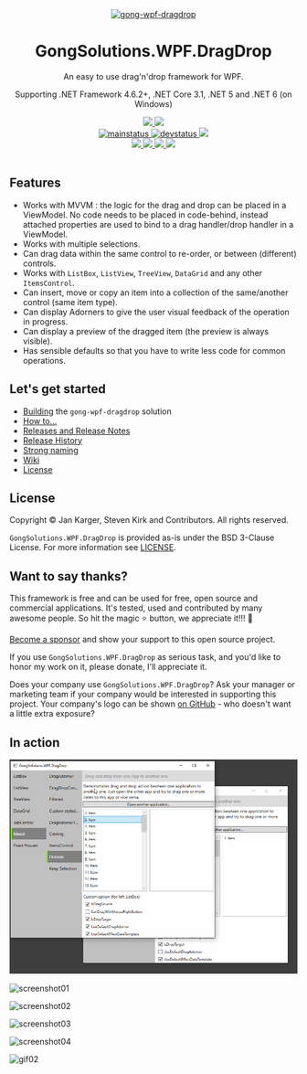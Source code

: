 <div align="center">

  <a href="https://github.com/punker76/gong-wpf-dragdrop">
    <img alt="gong-wpf-dragdrop" width="700" heigth="142" src="./GongSolutions.Wpf.DragDrop.Full.png">
  </a>
  <h1>GongSolutions.WPF.DragDrop</h1>
  <p>
    An easy to use drag'n'drop framework for WPF.
  </p>
  <p>
    Supporting .NET Framework 4.6.2+, .NET Core 3.1, .NET 5 and .NET 6 (on Windows)
  </p>

  <a href="https://gitter.im/punker76/gong-wpf-dragdrop">
	  <img src="https://img.shields.io/badge/Gitter-Join%20Chat-green.svg?style=flat-square">
  </a>
  <a href="https://twitter.com/punker76">
	  <img src="https://img.shields.io/badge/twitter-%40punker76-55acee.svg?style=flat-square">
  </a>
  <br />
  <a href="https://ci.appveyor.com/project/punker76/gong-wpf-dragdrop/branch/main">
	  <img alt="mainstatus" src="https://img.shields.io/appveyor/ci/punker76/gong-wpf-dragdrop/main.svg?style=flat-square&&label=main">
  </a>
  <a href="https://ci.appveyor.com/project/punker76/gong-wpf-dragdrop/branch/develop">
	  <img alt="devstatus" src="https://img.shields.io/appveyor/ci/punker76/gong-wpf-dragdrop/develop.svg?style=flat-square&&label=develop">
  </a>
  <a href="https://github.com/punker76/gong-wpf-dragdrop/issues">
    <img src="https://img.shields.io/github/issues/punker76/gong-wpf-dragdrop.svg?style=flat-square">
  </a>
  <br />
  <a href="https://github.com/punker76/gong-wpf-dragdrop/releases/latest">
	  <img src="https://img.shields.io/github/release/punker76/gong-wpf-dragdrop.svg?style=flat-square">
  </a>
  <a href="https://www.nuget.org/packages/gong-wpf-dragdrop">
    <img src="https://img.shields.io/nuget/dt/gong-wpf-dragdrop.svg?style=flat-square">
  </a>
  <a href="https://www.nuget.org/packages/gong-wpf-dragdrop">
    <img src="https://img.shields.io/nuget/v/gong-wpf-dragdrop.svg?style=flat-square">
  </a>
  <a href="https://www.nuget.org/packages/gong-wpf-dragdrop">
    <img src="https://img.shields.io/nuget/vpre/gong-wpf-dragdrop.svg?style=flat-square&label=nuget-pre">
  </a>
  <br />
  <br />

</div>

## Features

+ Works with MVVM : the logic for the drag and drop can be placed in a ViewModel. No code needs to be placed in code-behind, instead attached properties are used to bind to a drag handler/drop handler in a ViewModel.
+ Works with multiple selections.
+ Can drag data within the same control to re-order, or between (different) controls.
+ Works with `ListBox`, `ListView`, `TreeView`, `DataGrid` and any other `ItemsControl`.
+ Can insert, move or copy an item into a collection of the same/another control (same item type).
+ Can display Adorners to give the user visual feedback of the operation in progress.
+ Can display a preview of the dragged item (the preview is always visible).
+ Has sensible defaults so that you have to write less code for common operations.

## Let's get started

- [Building](../../wiki/Building) the `gong-wpf-dragdrop` solution
- [How to...](../../wiki/Usage)
- [Releases and Release Notes](../../releases)
- [Release History](../../wiki/Release-History)
- [Strong naming](../../wiki/Strong-naming)
- [Wiki](../../wiki)
- [License](./LICENSE)

## License

Copyright © Jan Karger, Steven Kirk and Contributors. All rights reserved.

`GongSolutions.WPF.DragDrop` is provided as-is under the BSD 3-Clause License. For more information see [LICENSE](./LICENSE).

## Want to say thanks?

This framework is free and can be used for free, open source and commercial applications. It's tested, used and contributed by many awesome people.  So hit the magic :star: button, we appreciate it!!! :pray:

[Become a sponsor](https://github.com/sponsors/punker76) and show your support to this open source project.

If you use `GongSolutions.WPF.DragDrop` as serious task, and you'd like to honor my work on it, please donate, I'll appreciate it.

Does your company use `GongSolutions.WPF.DragDrop`?  Ask your manager or marketing team if your company would be interested in supporting this project.  Your company's logo can be shown [on GitHub](https://github.com/punker76/gong-wpf-dragdrop#readme) - who doesn't want a little extra exposure?

## In action

![gif01](./screenshots/gong_240.gif)

![screenshot01](./screenshots/2016-09-03_00h51_35.png)

![screenshot02](./screenshots/2016-09-03_00h52_20.png)

![screenshot03](./screenshots/2016-09-03_00h53_03.png)

![screenshot04](./screenshots/2016-09-03_00h53_21.png)

![gif02](./screenshots/DragDropSample01.gif)

